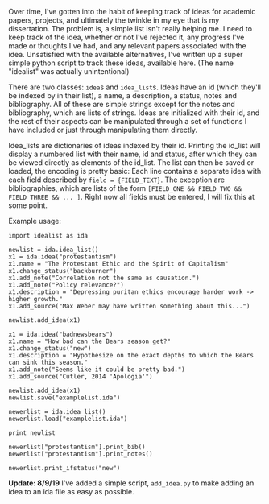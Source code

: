 Over time, I've gotten into the habit of keeping track of ideas for academic papers, projects, and ultimately the twinkle in my eye that is my dissertation. The problem is, a simple list isn't really helping me. I need to keep track of the idea, whether or not I've rejected it, any progress I've made or thoughts I've had, and any relevant papers associated with the idea. Unsatisfied with the available alternatives, I've written up a super simple python script to track these ideas, available here. (The name "idealist" was actually unintentional)

There are two classes: `idea`s and `idea_list`s. Ideas have an id (which they'll be indexed by in their list), a name, a description, a status, notes and bibliography. All of these are simple strings except for the notes and bibliography, which are lists of strings. Ideas are initialized with their id, and the rest of their aspects can be manipulated through a set of functions I have included or just through manipulating them directly.

Idea_lists are dictionaries of ideas indexed by their id. Printing the id_list will display a numbered list with their name, id and status, after which they can be viewed directly as elements of the id_list. The list can then be saved or loaded, the encoding is pretty basic: Each line contains a separate idea with each field described by `field = {FIELD_TEXT}`. The exception are bibliographies, which are lists of the form `[FIELD_ONE && FIELD_TWO && FIELD THREE && ... ]`. Right now all fields must be entered, I will fix this at some point.

Example usage:

```
import idealist as ida

newlist = ida.idea_list()
x1 = ida.idea("protestantism")
x1.name = "The Protestant Ethic and the Spirit of Capitalism"
x1.change_status("backburner")
x1.add_note("Correlation not the same as causation.")
x1.add_note("Policy relevance?")
x1.description = "Depressing puritan ethics encourage harder work -> higher growth."
x1.add_source("Max Weber may have written something about this...")

newlist.add_idea(x1)

x1 = ida.idea("badnewsbears")
x1.name = "How bad can the Bears season get?"
x1.change_status("new")
x1.description = "Hypothesize on the exact depths to which the Bears can sink this season."
x1.add_note("Seems like it could be pretty bad.")
x1.add_source("Cutler, 2014 'Apologia'")

newlist.add_idea(x1)
newlist.save("examplelist.ida")

newerlist = ida.idea_list()
newerlist.load("examplelist.ida")

print newlist

newerlist["protestantism"].print_bib()
newerlist["protestantism"].print_notes()

newerlist.print_ifstatus("new")
```
**Update: 8/9/19** I've added a simple script, `add_idea.py` to make adding an idea to an ida file as easy as possible.
